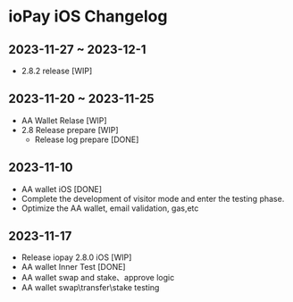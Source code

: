 # ioPay iOS Changelog

## 2023-11-27 ~ 2023-12-1
- 2.8.2 release [WIP]
  
## 2023-11-20 ~ 2023-11-25
- AA Wallet Relase [WIP]
- 2.8 Release prepare [WIP]
  - Release log prepare [DONE]



## 2023-11-10

- AA wallet iOS [DONE]
- Complete the development of visitor mode and enter the testing phase.
- Optimize the AA wallet, email validation, gas,etc

## 2023-11-17
- Release iopay 2.8.0 iOS [WIP]
- AA wallet Inner Test [DONE]
- AA wallet swap and stake、approve logic
- AA wallet swap\transfer\stake testing
